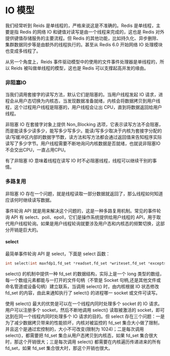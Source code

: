 # IO 模型

我们经常听到 Reids 是单线程的，严格来说这是不准确的。Redis 是单线程，主要是指 Redis 的网络 IO 和键值对读写是由一个线程来完成的，这也是 Redis 对外提供键值存储服务的主要流程。但 Redis 的其他功能，比如持久化、异步删除、集群数据同步等是由额外的线程执行的。甚至从 Redis 6.0 开始网络 IO 处理模块也变成多线程了。

从另一个角度上，Reids 事件驱动模型中的使用的文件事件处理器是单线程的，所以 Reids 被叫做单线程的模型，这也是 Redis 可以支撑起高并发的缘由。

### 非阻塞IO

当我们调用套接字的读写方法，默认它们是阻塞的。当用户线程发起 IO 请求，进程会从用户态切换为内核态，当发现数据准备就绪，内核会将数据拷贝到用户线程，这个过程用户线程是阻塞的，用户线程会让出 CPU，直到将数据返回给用户线程。

非阻塞 IO 在套接字对象上提供 Non_Blocking 选项，它表示读写方法不会阻塞，而是能读多少读多少，能写多少写多少。能读/写多少取决于内核为套接字分配的读/写缓冲区内部的数据字节数，读方法和写方法都会通过返回值来告知程序实际读写了多少字节。用户线程需要不断地询问内核数据是否就绪，也就说非阻塞IO不会交出CPU，一直占用CPU。

有了非阻塞 IO 意味着线程在读写 IO 时不必阻塞线程，线程可以继续干别的事情。

### 多路复用

非阻塞 IO 存在一个问题，就是线程读取一部分数据就返回了，那么线程如何知道应该何时继续读写数据。

事件轮询 API 就是用来解决这个问题的，这是一种多路复用机制。常见的事件轮询 API 有 select、poll、epoll，它们是操作系统提供给用户线程的 API，用于取代用户线程轮询。如果是用户线程轮询就要涉及用户态和内核态的频繁切换，这部分开销是巨大的。

#### select

最简单事件轮询 API 是 select，下面是 select 函数：

```C
int select(int maxfdp1,fd_set *readset,fd_set *writeset,fd_set *exceptset,const struct timeval *timeout);
```

select() 的机制中提供一种 fd_set 的数据结构，实际上是一个 long 类型的数组，每一个数组元素都能与一打开的文件句柄（不管是 Socket 句柄,还是其他文件或命名管道或设备句柄）建立联系，当调用 select() 时，由内核根据 IO 状态修改 fd_set 的内容，由此来通知执行了 select() 的进程哪一 socket 或文件可读写。

使用 select() 最大的优势是可以在一个线程内同时处理多个 socket 的 IO 请求。用户可以注册多个 socket，然后不断地调用 select() 读取被激活的 socket，即可达到在同一个线程内同时处理多个 IO 请求的目的。但 select 存在三个问题：一是为了减少数据拷贝带来的性能损坏，内核对被监控的 fd_set 集合大小做了限制，并且这个是通过宏控制的，大小不可改变(限制为 1024)；二是每次调用 select()，都需要把 fd_set 集合从用户态拷贝到内核态，如果 fd_set 集合很大时，那这个开销很大；三是每次调用 select() 都需要在内核遍历传递进来的所有 fd_set，如果 fd_set 集合很大时，那这个开销也很大。